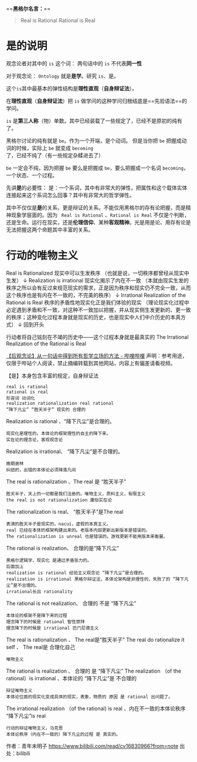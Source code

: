 ==**黑格尔名言：**==
> Real is Rational
> Rational is Real


# 是的说明
观念论者对其中的 `is` 这个词：
两句话中的 `is` 不代表**同一性**

对于观念论：
`Ontology` 就是**是学**。研究 `is`、是。

这个`is`其中最基本的弹性结构是**理性直观**（**自身辩证法**）。

在**理性直观**（**自身辩证法**）把 `is` 做学问的这种学问归根结底是==先验语法==的学问。

`is` 是**第三人称**（物）单数。其中已经装载了一些规定了，已经不是原初的纯有了。

黑格尔讨论的纯有就是 `be`。作为一个开端，是个动词。
但是当你把 `be` 把握成动词的时候，实际上 `be` 就变成 `becoming` 了，已经不纯了（有一些规定杂糅进去了）

`be` 一定会不纯，因为把握 `be` 要么是把握成 `be`，要么把握成一个名词 `becoming`，一个状态、一个过程。 

先讲**是**的必要性：
是：一个系词，其中有非常大的弹性，把属性和这个载体实体连接起来这个系词怎么回事？其中有非常大的哲学弹性。

其中不仅仅是**是**的关系，更是辩证的关系。不能仅用黑格尔的存有论把握，而是精神现象学层面的。因为 ` Real is Rational` 、`Rational is Real` 不仅是个判断，还是生命。运行在现实，还是**伦理信仰**、某种**客观精神**。光是用是论、用存有论是无法把握这两个命题其中丰富的关系。



# 行动的唯物主义
Real is Rationalized
现实中可以生发秩序
（也就是说，一切秩序都曾经从现实中生发）
   ↓
Realization is irrational
现实化揭示了内在不一致
（本就由现实生发的秩序之所以会有反过来规范现实的需求，正是因为秩序和现实仍不完全一致，从而这个秩序也是有内在不一致的，不完美的秩序）
   ↓
Irrational Realization of the Rational is Real
秩序的矛盾性地现实化正是我们体验的现实
（理论现实化过程中必定遇到矛盾和不一致，对这种不一致加以把握，并从现实侧生发更新的、更一致的秩序；这种变化过程本身就是现实的历史，也是现实中人们中介历史的本真方式）
   ↓
回到开头


行动者将自己铭刻在不竭的历史中——这个过程本身就是最真实的
The Irrational Realization of the Rational is Real


[【后观念论】从一句话中得到所有哲学立场的方法 - 哔哩哔哩](https://www.bilibili.com/read/cv16830966?from=note)
声明：参考用途，仅限于哔站个人阅读，禁止摘编转载到其他网站，内容上有偏差请看视频。

【是】本身包含丰富的规定，自身辩证法

    real is rational
    rational is real
    形容词 动词化
    realization rationalization real rational
    “降下凡尘” “胜天半子” 现实的 合理的

Realization is rational 、“降下凡尘”是合理的。

    现实化是理性的。本体论的框架理性的自主的降下来。
    实在论的理念论，客观观念论

Realization is irrational、 “降下凡尘”是不合理的。

    晚期谢林
    纠结的，出错的本体论必须降落凡间

The real is rationalization 、The real 是 “胜天半子”

    胜天半子，天上的一切都是我们注册的。唯物主义，质料主义，有限主义
    the real is not rationalization 庸俗实在论

The rationalization is real、 “胜天半子”是The real

    表演的胜天半子是现实的，nacui，虚假的本真主义。
    real 已经在本体的框架构建出来的。老版本内部更新出新版本是错误的。
    The rationalization is unreal 也是错误的。游戏更新不能用版本来衡量。

The rational is realization、 合理的是“降下凡尘”

    黑格尔逻辑学，现实化 是通过矛盾张力的。
    后面加上
    realization is rational 经验主义观念论 “降下凡尘”是合理的。
    realization is irrational 黑格尔辩证法，本体论架构是非理性的，失败了的 “降下凡尘”是不合理的。
    irrational长出 rationality

The rational is not realization、 合理的 不是 “降下凡尘”

    本体论的框架不是降下来的过程
    理念降下的时候是 rational 智性崇拜
    理念降下的时候是 irrational 巴门尼德主义

The real is rationalization 、 The real是“胜天半子”
The real do rationalize it self 、 The real是 合理化自己

    唯物主义

The rational is realization 、 合理的 是 “降下凡尘”
The realization （of the rational）is irrational 、本体论的 “降下凡尘”是 不合理的

    辩证唯物主义
    本体论位面的现实化变成具体的现实，表象，物质的 原因 是 rational 出问题了。

The irrational realization （of the rational) is real 、内在不一致的本体论秩序 “降下凡尘”is real

    行动的辩证唯物主义，马克思
    本体论秩序（内在不一致的）降下凡尘的过程 是 真实的。


 作者：青年未明子 https://www.bilibili.com/read/cv16830966?from=note 出处：bilibili
